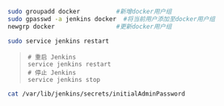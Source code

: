 





```bash
sudo groupadd docker          #新增docker用户组
sudo gpasswd -a jenkins docker  #将当前用户添加至docker用户组
newgrp docker                 #更新docker用户组
```



```bash
sudo service jenkins restart
```

> ```
> # 重启 Jenkins
> service jenkins restart 
> # 停止 Jenkins
> service jenkins stop
> ```





```bash
cat /var/lib/jenkins/secrets/initialAdminPassword
```

